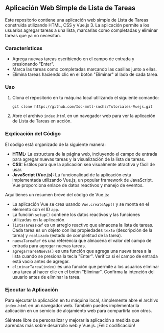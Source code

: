 ## Aplicación Web Simple de Lista de Tareas

Este repositorio contiene una aplicación web simple de Lista de Tareas construida utilizando HTML, CSS y Vue.js 3. La aplicación permite a los usuarios agregar tareas a una lista, marcarlas como completadas y eliminar tareas que ya no necesitan.

### Características

- Agrega nuevas tareas escribiendo en el campo de entrada y presionando "Enter".
- Marca las tareas como completadas marcando las casillas junto a ellas.
- Elimina tareas haciendo clic en el botón "Eliminar" al lado de cada tarea.

### Uso

1. Clona el repositorio en tu máquina local utilizando el siguiente comando:

   ```
   git clone https://github.com/Isc-mntl-snchz/Tutoriales-Vuejs.git
   ```

2. Abre el archivo `index.html` en un navegador web para ver la aplicación de Lista de Tareas en acción.

### Explicación del Código

El código está organizado de la siguiente manera:

- **HTML:** La estructura de la página web, incluyendo el campo de entrada para agregar nuevas tareas y la visualización de la lista de tareas.
- **CSS:** Estilos para que la aplicación sea visualmente atractiva y fácil de usar.
- **JavaScript (Vue.js):** La funcionalidad de la aplicación está implementada utilizando Vue.js, un popular framework de JavaScript. Vue proporciona enlace de datos reactivos y manejo de eventos.

Aquí tienes un resumen breve del código de Vue.js:

- La aplicación Vue se crea usando `Vue.createApp()` y se monta en el elemento con el ID `app`.
- La función `setup()` contiene los datos reactivos y las funciones utilizadas en la aplicación.
- `listaTareasRef` es un arreglo reactivo que almacena la lista de tareas. Cada tarea es un objeto con las propiedades `texto` (descripción de la tarea) y `realizado` (estado de completitud de la tarea).
- `nuevaTareaRef` es una referencia que almacena el valor del campo de entrada para agregar nuevas tareas.
- `agregarTareaNueva()` es una función que agrega una nueva tarea a la lista cuando se presiona la tecla "Enter". Verifica si el campo de entrada está vacío antes de agregar.
- `eliminarTarea(index)` es una función que permite a los usuarios eliminar una tarea al hacer clic en el botón "Eliminar". Confirma la intención del usuario antes de eliminar la tarea.

### Ejecutar la Aplicación

Para ejecutar la aplicación en tu máquina local, simplemente abre el archivo `index.html` en un navegador web. También puedes implementar la aplicación en un servicio de alojamiento web para compartirla con otros.

Siéntete libre de personalizar y mejorar la aplicación a medida que aprendas más sobre desarrollo web y Vue.js. ¡Feliz codificación!
